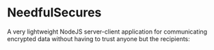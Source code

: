 # NeedfulSecures
A very lightweight NodeJS server-client application for communicating encrypted data without having to trust anyone but the recipients:
